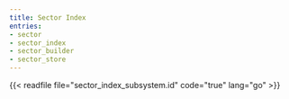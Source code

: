 ```yaml
---
title: Sector Index
entries:
- sector
- sector_index
- sector_builder
- sector_store
---
```


{{< readfile file="sector_index_subsystem.id" code="true" lang="go" >}}
